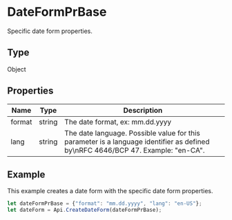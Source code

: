 # DateFormPrBase

Specific date form properties.

## Type

Object

## Properties

| Name | Type | Description |
| ---- | ---- | ----------- |
| format | string | The date format, ex: mm.dd.yyyy |
| lang | string | The date language. Possible value for this parameter is a language identifier as defined by\nRFC 4646/BCP 47. Example: "en-CA". |


## Example

This example creates a date form with the specific date form properties.

```javascript editor-pdf
let dateFormPrBase = {"format": "mm.dd.yyyy", "lang": "en-US"};
let dateForm = Api.CreateDateForm(dateFormPrBase);
```
